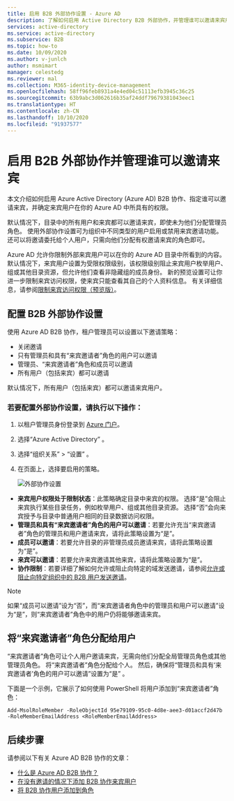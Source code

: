 ```yaml
---
title: 启用 B2B 外部协作设置 - Azure AD
description: 了解如何启用 Active Directory B2B 外部协作，并管理谁可以邀请来宾用户。 使用“来宾邀请者”角色来委托邀请。
services: active-directory
ms.service: active-directory
ms.subservice: B2B
ms.topic: how-to
ms.date: 10/09/2020
ms.author: v-junlch
author: msmimart
manager: celestedg
ms.reviewer: mal
ms.collection: M365-identity-device-management
ms.openlocfilehash: 58ff96feb8931a4e4ed04c51113efb3945c36c25
ms.sourcegitcommit: 63b9abc3d062616b35af24ddf79679381043eec1
ms.translationtype: HT
ms.contentlocale: zh-CN
ms.lasthandoff: 10/10/2020
ms.locfileid: "91937577"
---
```

# <a name="enable-b2b-external-collaboration-and-manage-who-can-invite-guests"></a>启用 B2B 外部协作并管理谁可以邀请来宾

本文介绍如何启用 Azure Active Directory (Azure AD) B2B 协作、指定谁可以邀请来宾，并确定来宾用户在你的 Azure AD 中所具有的权限。 

默认情况下，目录中的所有用户和来宾都可以邀请来宾，即使未为他们分配管理员角色。 使用外部协作设置可为组织中不同类型的用户启用或禁用来宾邀请功能。 还可以将邀请委托给个人用户，只需向他们分配有权邀请来宾的角色即可。

Azure AD 允许你限制外部来宾用户可以在你的 Azure AD 目录中所看到的内容。 默认情况下，来宾用户设置为受限权限级别，该权限级别阻止来宾用户枚举用户、组或其他目录资源，但允许他们查看非隐藏组的成员身份。 新的预览设置可让你进一步限制来宾访问权限，使来宾只能查看其自己的个人资料信息。 有关详细信息，请参阅[限制来宾访问权限（预览版）](../users-groups-roles/users-restrict-guest-permissions.md)。

## <a name="configure-b2b-external-collaboration-settings"></a>配置 B2B 外部协作设置

使用 Azure AD B2B 协作，租户管理员可以设置以下邀请策略：

- 关闭邀请
- 只有管理员和具有“来宾邀请者”角色的用户可以邀请
- 管理员、“来宾邀请者”角色和成员可以邀请
- 所有用户（包括来宾）都可以邀请

默认情况下，所有用户（包括来宾）都可以邀请来宾用户。

### <a name="to-configure-external-collaboration-settings"></a>若要配置外部协作设置，请执行以下操作：

1. 以租户管理员身份登录到 [Azure 门户](https://portal.azure.cn)。
2. 选择“Azure Active Directory” 。
3. 选择“组织关系” > “设置” 。
6. 在页面上，选择要启用的策略。

   ![外部协作设置](./media/delegate-invitations/control-who-to-invite.png)

  - **来宾用户权限处于限制状态**：此策略确定目录中来宾的权限。 选择“是”会阻止来宾执行某些目录任务，例如枚举用户、组或其他目录资源。 选择“否”会向来宾授予与目录中普通用户相同的目录数据访问权限。
   - **管理员和具有“来宾邀请者”角色的用户可以邀请**：若要允许充当“来宾邀请者”角色的管理员和用户邀请来宾，请将此策略设置为“是”。
   - **成员可以邀请**：若要允许目录的非管理员成员邀请来宾，请将此策略设置为“是”。
   - **来宾可以邀请**：若要允许来宾邀请其他来宾，请将此策略设置为“是”。
   - **协作限制**：若要详细了解如何允许或阻止向特定的域发送邀请，请参阅[允许或阻止向特定组织中的 B2B 用户发送邀请](allow-deny-list.md)。
   
   > [!NOTE]
   > 如果“成员可以邀请”设为“否”，而“来宾邀请者角色中的管理员和用户可以邀请”设为“是”，则“来宾邀请者”角色中的用户仍将能够邀请来宾。

## <a name="assign-the-guest-inviter-role-to-a-user"></a>将“来宾邀请者”角色分配给用户

“来宾邀请者”角色可让个人用户邀请来宾，无需向他们分配全局管理员角色或其他管理员角色。 将“来宾邀请者”角色分配给个人。 然后，确保将“管理员和具有‘来宾邀请者’角色的用户可以邀请”设置为“是” 。

下面是一个示例，它展示了如何使用 PowerShell 将用户添加到“来宾邀请者”角色：

```
Add-MsolRoleMember -RoleObjectId 95e79109-95c0-4d8e-aee3-d01accf2d47b -RoleMemberEmailAddress <RoleMemberEmailAddress>
```

## <a name="next-steps"></a>后续步骤

请参阅以下有关 Azure AD B2B 协作的文章：

- [什么是 Azure AD B2B 协作？](what-is-b2b.md)
- [在没有邀请的情况下添加 B2B 协作来宾用户](add-user-without-invite.md)
- [将 B2B 协作用户添加到角色](add-guest-to-role.md)


